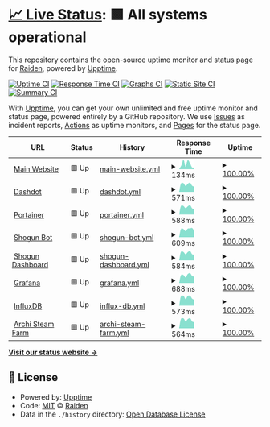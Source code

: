 # [📈 Live Status](https://status.project-mei.xyz): <!--live status--> **🟩 All systems operational**

This repository contains the open-source uptime monitor and status page for [Raiden](project-mei.xyz), powered by [Upptime](https://github.com/upptime/upptime).

[![Uptime CI](https://github.com/raidensakura/shogun-status/workflows/Uptime%20CI/badge.svg)](https://github.com/raidensakura/shogun-status/actions?query=workflow%3A%22Uptime+CI%22)
[![Response Time CI](https://github.com/raidensakura/shogun-status/workflows/Response%20Time%20CI/badge.svg)](https://github.com/raidensakura/shogun-status/actions?query=workflow%3A%22Response+Time+CI%22)
[![Graphs CI](https://github.com/raidensakura/shogun-status/workflows/Graphs%20CI/badge.svg)](https://github.com/raidensakura/shogun-status/actions?query=workflow%3A%22Graphs+CI%22)
[![Static Site CI](https://github.com/raidensakura/shogun-status/workflows/Static%20Site%20CI/badge.svg)](https://github.com/raidensakura/shogun-status/actions?query=workflow%3A%22Static+Site+CI%22)
[![Summary CI](https://github.com/raidensakura/shogun-status/workflows/Summary%20CI/badge.svg)](https://github.com/raidensakura/shogun-status/actions?query=workflow%3A%22Summary+CI%22)

With [Upptime](https://upptime.js.org), you can get your own unlimited and free uptime monitor and status page, powered entirely by a GitHub repository. We use [Issues](https://github.com/raidensakura/shogun-status/issues) as incident reports, [Actions](https://github.com/raidensakura/shogun-status/actions) as uptime monitors, and [Pages](https://status.project-mei.xyz) for the status page.

<!--start: status pages-->
<!-- This summary is generated by Upptime (https://github.com/upptime/upptime) -->
<!-- Do not edit this manually, your changes will be overwritten -->
<!-- prettier-ignore -->
| URL | Status | History | Response Time | Uptime |
| --- | ------ | ------- | ------------- | ------ |
| <img alt="" src="https://project-mei.xyz/images/logo.png" height="13"> [Main Website](https://project-mei.xyz) | 🟩 Up | [main-website.yml](https://github.com/raidensakura/statuspage/commits/HEAD/history/main-website.yml) | <details><summary><img alt="Response time graph" src="./graphs/main-website/response-time-week.png" height="20"> 134ms</summary><br><a href="https://status.project-mei.xyz/history/main-website"><img alt="Response time 313" src="https://img.shields.io/endpoint?url=https%3A%2F%2Fraw.githubusercontent.com%2Fraidensakura%2Fstatuspage%2FHEAD%2Fapi%2Fmain-website%2Fresponse-time.json"></a><br><a href="https://status.project-mei.xyz/history/main-website"><img alt="24-hour response time 214" src="https://img.shields.io/endpoint?url=https%3A%2F%2Fraw.githubusercontent.com%2Fraidensakura%2Fstatuspage%2FHEAD%2Fapi%2Fmain-website%2Fresponse-time-day.json"></a><br><a href="https://status.project-mei.xyz/history/main-website"><img alt="7-day response time 134" src="https://img.shields.io/endpoint?url=https%3A%2F%2Fraw.githubusercontent.com%2Fraidensakura%2Fstatuspage%2FHEAD%2Fapi%2Fmain-website%2Fresponse-time-week.json"></a><br><a href="https://status.project-mei.xyz/history/main-website"><img alt="30-day response time 140" src="https://img.shields.io/endpoint?url=https%3A%2F%2Fraw.githubusercontent.com%2Fraidensakura%2Fstatuspage%2FHEAD%2Fapi%2Fmain-website%2Fresponse-time-month.json"></a><br><a href="https://status.project-mei.xyz/history/main-website"><img alt="1-year response time 313" src="https://img.shields.io/endpoint?url=https%3A%2F%2Fraw.githubusercontent.com%2Fraidensakura%2Fstatuspage%2FHEAD%2Fapi%2Fmain-website%2Fresponse-time-year.json"></a></details> | <details><summary><a href="https://status.project-mei.xyz/history/main-website">100.00%</a></summary><a href="https://status.project-mei.xyz/history/main-website"><img alt="All-time uptime 99.97%" src="https://img.shields.io/endpoint?url=https%3A%2F%2Fraw.githubusercontent.com%2Fraidensakura%2Fstatuspage%2FHEAD%2Fapi%2Fmain-website%2Fuptime.json"></a><br><a href="https://status.project-mei.xyz/history/main-website"><img alt="24-hour uptime 100.00%" src="https://img.shields.io/endpoint?url=https%3A%2F%2Fraw.githubusercontent.com%2Fraidensakura%2Fstatuspage%2FHEAD%2Fapi%2Fmain-website%2Fuptime-day.json"></a><br><a href="https://status.project-mei.xyz/history/main-website"><img alt="7-day uptime 100.00%" src="https://img.shields.io/endpoint?url=https%3A%2F%2Fraw.githubusercontent.com%2Fraidensakura%2Fstatuspage%2FHEAD%2Fapi%2Fmain-website%2Fuptime-week.json"></a><br><a href="https://status.project-mei.xyz/history/main-website"><img alt="30-day uptime 100.00%" src="https://img.shields.io/endpoint?url=https%3A%2F%2Fraw.githubusercontent.com%2Fraidensakura%2Fstatuspage%2FHEAD%2Fapi%2Fmain-website%2Fuptime-month.json"></a><br><a href="https://status.project-mei.xyz/history/main-website"><img alt="1-year uptime 99.97%" src="https://img.shields.io/endpoint?url=https%3A%2F%2Fraw.githubusercontent.com%2Fraidensakura%2Fstatuspage%2FHEAD%2Fapi%2Fmain-website%2Fuptime-year.json"></a></details>
| <img alt="" src="https://home.project-mei.xyz/assets/favicon.ico" height="13"> [Dashdot](https://home.project-mei.xyz) | 🟩 Up | [dashdot.yml](https://github.com/raidensakura/statuspage/commits/HEAD/history/dashdot.yml) | <details><summary><img alt="Response time graph" src="./graphs/dashdot/response-time-week.png" height="20"> 571ms</summary><br><a href="https://status.project-mei.xyz/history/dashdot"><img alt="Response time 436" src="https://img.shields.io/endpoint?url=https%3A%2F%2Fraw.githubusercontent.com%2Fraidensakura%2Fstatuspage%2FHEAD%2Fapi%2Fdashdot%2Fresponse-time.json"></a><br><a href="https://status.project-mei.xyz/history/dashdot"><img alt="24-hour response time 654" src="https://img.shields.io/endpoint?url=https%3A%2F%2Fraw.githubusercontent.com%2Fraidensakura%2Fstatuspage%2FHEAD%2Fapi%2Fdashdot%2Fresponse-time-day.json"></a><br><a href="https://status.project-mei.xyz/history/dashdot"><img alt="7-day response time 571" src="https://img.shields.io/endpoint?url=https%3A%2F%2Fraw.githubusercontent.com%2Fraidensakura%2Fstatuspage%2FHEAD%2Fapi%2Fdashdot%2Fresponse-time-week.json"></a><br><a href="https://status.project-mei.xyz/history/dashdot"><img alt="30-day response time 571" src="https://img.shields.io/endpoint?url=https%3A%2F%2Fraw.githubusercontent.com%2Fraidensakura%2Fstatuspage%2FHEAD%2Fapi%2Fdashdot%2Fresponse-time-month.json"></a><br><a href="https://status.project-mei.xyz/history/dashdot"><img alt="1-year response time 436" src="https://img.shields.io/endpoint?url=https%3A%2F%2Fraw.githubusercontent.com%2Fraidensakura%2Fstatuspage%2FHEAD%2Fapi%2Fdashdot%2Fresponse-time-year.json"></a></details> | <details><summary><a href="https://status.project-mei.xyz/history/dashdot">100.00%</a></summary><a href="https://status.project-mei.xyz/history/dashdot"><img alt="All-time uptime 99.81%" src="https://img.shields.io/endpoint?url=https%3A%2F%2Fraw.githubusercontent.com%2Fraidensakura%2Fstatuspage%2FHEAD%2Fapi%2Fdashdot%2Fuptime.json"></a><br><a href="https://status.project-mei.xyz/history/dashdot"><img alt="24-hour uptime 100.00%" src="https://img.shields.io/endpoint?url=https%3A%2F%2Fraw.githubusercontent.com%2Fraidensakura%2Fstatuspage%2FHEAD%2Fapi%2Fdashdot%2Fuptime-day.json"></a><br><a href="https://status.project-mei.xyz/history/dashdot"><img alt="7-day uptime 100.00%" src="https://img.shields.io/endpoint?url=https%3A%2F%2Fraw.githubusercontent.com%2Fraidensakura%2Fstatuspage%2FHEAD%2Fapi%2Fdashdot%2Fuptime-week.json"></a><br><a href="https://status.project-mei.xyz/history/dashdot"><img alt="30-day uptime 100.00%" src="https://img.shields.io/endpoint?url=https%3A%2F%2Fraw.githubusercontent.com%2Fraidensakura%2Fstatuspage%2FHEAD%2Fapi%2Fdashdot%2Fuptime-month.json"></a><br><a href="https://status.project-mei.xyz/history/dashdot"><img alt="1-year uptime 99.81%" src="https://img.shields.io/endpoint?url=https%3A%2F%2Fraw.githubusercontent.com%2Fraidensakura%2Fstatuspage%2FHEAD%2Fapi%2Fdashdot%2Fuptime-year.json"></a></details>
| <img alt="" src="https://portainer.project-mei.xyz/2dcfc527d067d4ae3424.png" height="13"> [Portainer](https://portainer.project-mei.xyz/) | 🟩 Up | [portainer.yml](https://github.com/raidensakura/statuspage/commits/HEAD/history/portainer.yml) | <details><summary><img alt="Response time graph" src="./graphs/portainer/response-time-week.png" height="20"> 588ms</summary><br><a href="https://status.project-mei.xyz/history/portainer"><img alt="Response time 478" src="https://img.shields.io/endpoint?url=https%3A%2F%2Fraw.githubusercontent.com%2Fraidensakura%2Fstatuspage%2FHEAD%2Fapi%2Fportainer%2Fresponse-time.json"></a><br><a href="https://status.project-mei.xyz/history/portainer"><img alt="24-hour response time 700" src="https://img.shields.io/endpoint?url=https%3A%2F%2Fraw.githubusercontent.com%2Fraidensakura%2Fstatuspage%2FHEAD%2Fapi%2Fportainer%2Fresponse-time-day.json"></a><br><a href="https://status.project-mei.xyz/history/portainer"><img alt="7-day response time 588" src="https://img.shields.io/endpoint?url=https%3A%2F%2Fraw.githubusercontent.com%2Fraidensakura%2Fstatuspage%2FHEAD%2Fapi%2Fportainer%2Fresponse-time-week.json"></a><br><a href="https://status.project-mei.xyz/history/portainer"><img alt="30-day response time 571" src="https://img.shields.io/endpoint?url=https%3A%2F%2Fraw.githubusercontent.com%2Fraidensakura%2Fstatuspage%2FHEAD%2Fapi%2Fportainer%2Fresponse-time-month.json"></a><br><a href="https://status.project-mei.xyz/history/portainer"><img alt="1-year response time 478" src="https://img.shields.io/endpoint?url=https%3A%2F%2Fraw.githubusercontent.com%2Fraidensakura%2Fstatuspage%2FHEAD%2Fapi%2Fportainer%2Fresponse-time-year.json"></a></details> | <details><summary><a href="https://status.project-mei.xyz/history/portainer">100.00%</a></summary><a href="https://status.project-mei.xyz/history/portainer"><img alt="All-time uptime 99.59%" src="https://img.shields.io/endpoint?url=https%3A%2F%2Fraw.githubusercontent.com%2Fraidensakura%2Fstatuspage%2FHEAD%2Fapi%2Fportainer%2Fuptime.json"></a><br><a href="https://status.project-mei.xyz/history/portainer"><img alt="24-hour uptime 100.00%" src="https://img.shields.io/endpoint?url=https%3A%2F%2Fraw.githubusercontent.com%2Fraidensakura%2Fstatuspage%2FHEAD%2Fapi%2Fportainer%2Fuptime-day.json"></a><br><a href="https://status.project-mei.xyz/history/portainer"><img alt="7-day uptime 100.00%" src="https://img.shields.io/endpoint?url=https%3A%2F%2Fraw.githubusercontent.com%2Fraidensakura%2Fstatuspage%2FHEAD%2Fapi%2Fportainer%2Fuptime-week.json"></a><br><a href="https://status.project-mei.xyz/history/portainer"><img alt="30-day uptime 100.00%" src="https://img.shields.io/endpoint?url=https%3A%2F%2Fraw.githubusercontent.com%2Fraidensakura%2Fstatuspage%2FHEAD%2Fapi%2Fportainer%2Fuptime-month.json"></a><br><a href="https://status.project-mei.xyz/history/portainer"><img alt="1-year uptime 99.59%" src="https://img.shields.io/endpoint?url=https%3A%2F%2Fraw.githubusercontent.com%2Fraidensakura%2Fstatuspage%2FHEAD%2Fapi%2Fportainer%2Fuptime-year.json"></a></details>
| <img alt="" src="https://project-mei.xyz/images/shogun-logo.png" height="13"> [Shogun Bot](https://shogun.project-mei.xyz) | 🟩 Up | [shogun-bot.yml](https://github.com/raidensakura/statuspage/commits/HEAD/history/shogun-bot.yml) | <details><summary><img alt="Response time graph" src="./graphs/shogun-bot/response-time-week.png" height="20"> 609ms</summary><br><a href="https://status.project-mei.xyz/history/shogun-bot"><img alt="Response time 500" src="https://img.shields.io/endpoint?url=https%3A%2F%2Fraw.githubusercontent.com%2Fraidensakura%2Fstatuspage%2FHEAD%2Fapi%2Fshogun-bot%2Fresponse-time.json"></a><br><a href="https://status.project-mei.xyz/history/shogun-bot"><img alt="24-hour response time 672" src="https://img.shields.io/endpoint?url=https%3A%2F%2Fraw.githubusercontent.com%2Fraidensakura%2Fstatuspage%2FHEAD%2Fapi%2Fshogun-bot%2Fresponse-time-day.json"></a><br><a href="https://status.project-mei.xyz/history/shogun-bot"><img alt="7-day response time 609" src="https://img.shields.io/endpoint?url=https%3A%2F%2Fraw.githubusercontent.com%2Fraidensakura%2Fstatuspage%2FHEAD%2Fapi%2Fshogun-bot%2Fresponse-time-week.json"></a><br><a href="https://status.project-mei.xyz/history/shogun-bot"><img alt="30-day response time 570" src="https://img.shields.io/endpoint?url=https%3A%2F%2Fraw.githubusercontent.com%2Fraidensakura%2Fstatuspage%2FHEAD%2Fapi%2Fshogun-bot%2Fresponse-time-month.json"></a><br><a href="https://status.project-mei.xyz/history/shogun-bot"><img alt="1-year response time 500" src="https://img.shields.io/endpoint?url=https%3A%2F%2Fraw.githubusercontent.com%2Fraidensakura%2Fstatuspage%2FHEAD%2Fapi%2Fshogun-bot%2Fresponse-time-year.json"></a></details> | <details><summary><a href="https://status.project-mei.xyz/history/shogun-bot">100.00%</a></summary><a href="https://status.project-mei.xyz/history/shogun-bot"><img alt="All-time uptime 99.68%" src="https://img.shields.io/endpoint?url=https%3A%2F%2Fraw.githubusercontent.com%2Fraidensakura%2Fstatuspage%2FHEAD%2Fapi%2Fshogun-bot%2Fuptime.json"></a><br><a href="https://status.project-mei.xyz/history/shogun-bot"><img alt="24-hour uptime 100.00%" src="https://img.shields.io/endpoint?url=https%3A%2F%2Fraw.githubusercontent.com%2Fraidensakura%2Fstatuspage%2FHEAD%2Fapi%2Fshogun-bot%2Fuptime-day.json"></a><br><a href="https://status.project-mei.xyz/history/shogun-bot"><img alt="7-day uptime 100.00%" src="https://img.shields.io/endpoint?url=https%3A%2F%2Fraw.githubusercontent.com%2Fraidensakura%2Fstatuspage%2FHEAD%2Fapi%2Fshogun-bot%2Fuptime-week.json"></a><br><a href="https://status.project-mei.xyz/history/shogun-bot"><img alt="30-day uptime 100.00%" src="https://img.shields.io/endpoint?url=https%3A%2F%2Fraw.githubusercontent.com%2Fraidensakura%2Fstatuspage%2FHEAD%2Fapi%2Fshogun-bot%2Fuptime-month.json"></a><br><a href="https://status.project-mei.xyz/history/shogun-bot"><img alt="1-year uptime 99.68%" src="https://img.shields.io/endpoint?url=https%3A%2F%2Fraw.githubusercontent.com%2Fraidensakura%2Fstatuspage%2FHEAD%2Fapi%2Fshogun-bot%2Fuptime-year.json"></a></details>
| <img alt="" src="https://project-mei.xyz/images/shogun-logo.png" height="13"> [Shogun Dashboard](https://dash.project-mei.xyz) | 🟩 Up | [shogun-dashboard.yml](https://github.com/raidensakura/statuspage/commits/HEAD/history/shogun-dashboard.yml) | <details><summary><img alt="Response time graph" src="./graphs/shogun-dashboard/response-time-week.png" height="20"> 584ms</summary><br><a href="https://status.project-mei.xyz/history/shogun-dashboard"><img alt="Response time 528" src="https://img.shields.io/endpoint?url=https%3A%2F%2Fraw.githubusercontent.com%2Fraidensakura%2Fstatuspage%2FHEAD%2Fapi%2Fshogun-dashboard%2Fresponse-time.json"></a><br><a href="https://status.project-mei.xyz/history/shogun-dashboard"><img alt="24-hour response time 688" src="https://img.shields.io/endpoint?url=https%3A%2F%2Fraw.githubusercontent.com%2Fraidensakura%2Fstatuspage%2FHEAD%2Fapi%2Fshogun-dashboard%2Fresponse-time-day.json"></a><br><a href="https://status.project-mei.xyz/history/shogun-dashboard"><img alt="7-day response time 584" src="https://img.shields.io/endpoint?url=https%3A%2F%2Fraw.githubusercontent.com%2Fraidensakura%2Fstatuspage%2FHEAD%2Fapi%2Fshogun-dashboard%2Fresponse-time-week.json"></a><br><a href="https://status.project-mei.xyz/history/shogun-dashboard"><img alt="30-day response time 566" src="https://img.shields.io/endpoint?url=https%3A%2F%2Fraw.githubusercontent.com%2Fraidensakura%2Fstatuspage%2FHEAD%2Fapi%2Fshogun-dashboard%2Fresponse-time-month.json"></a><br><a href="https://status.project-mei.xyz/history/shogun-dashboard"><img alt="1-year response time 528" src="https://img.shields.io/endpoint?url=https%3A%2F%2Fraw.githubusercontent.com%2Fraidensakura%2Fstatuspage%2FHEAD%2Fapi%2Fshogun-dashboard%2Fresponse-time-year.json"></a></details> | <details><summary><a href="https://status.project-mei.xyz/history/shogun-dashboard">100.00%</a></summary><a href="https://status.project-mei.xyz/history/shogun-dashboard"><img alt="All-time uptime 99.75%" src="https://img.shields.io/endpoint?url=https%3A%2F%2Fraw.githubusercontent.com%2Fraidensakura%2Fstatuspage%2FHEAD%2Fapi%2Fshogun-dashboard%2Fuptime.json"></a><br><a href="https://status.project-mei.xyz/history/shogun-dashboard"><img alt="24-hour uptime 100.00%" src="https://img.shields.io/endpoint?url=https%3A%2F%2Fraw.githubusercontent.com%2Fraidensakura%2Fstatuspage%2FHEAD%2Fapi%2Fshogun-dashboard%2Fuptime-day.json"></a><br><a href="https://status.project-mei.xyz/history/shogun-dashboard"><img alt="7-day uptime 100.00%" src="https://img.shields.io/endpoint?url=https%3A%2F%2Fraw.githubusercontent.com%2Fraidensakura%2Fstatuspage%2FHEAD%2Fapi%2Fshogun-dashboard%2Fuptime-week.json"></a><br><a href="https://status.project-mei.xyz/history/shogun-dashboard"><img alt="30-day uptime 100.00%" src="https://img.shields.io/endpoint?url=https%3A%2F%2Fraw.githubusercontent.com%2Fraidensakura%2Fstatuspage%2FHEAD%2Fapi%2Fshogun-dashboard%2Fuptime-month.json"></a><br><a href="https://status.project-mei.xyz/history/shogun-dashboard"><img alt="1-year uptime 99.75%" src="https://img.shields.io/endpoint?url=https%3A%2F%2Fraw.githubusercontent.com%2Fraidensakura%2Fstatuspage%2FHEAD%2Fapi%2Fshogun-dashboard%2Fuptime-year.json"></a></details>
| <img alt="" src="https://graph.project-mei.xyz/public/img/grafana_icon.svg" height="13"> [Grafana](https://graph.project-mei.xyz) | 🟩 Up | [grafana.yml](https://github.com/raidensakura/statuspage/commits/HEAD/history/grafana.yml) | <details><summary><img alt="Response time graph" src="./graphs/grafana/response-time-week.png" height="20"> 688ms</summary><br><a href="https://status.project-mei.xyz/history/grafana"><img alt="Response time 529" src="https://img.shields.io/endpoint?url=https%3A%2F%2Fraw.githubusercontent.com%2Fraidensakura%2Fstatuspage%2FHEAD%2Fapi%2Fgrafana%2Fresponse-time.json"></a><br><a href="https://status.project-mei.xyz/history/grafana"><img alt="24-hour response time 790" src="https://img.shields.io/endpoint?url=https%3A%2F%2Fraw.githubusercontent.com%2Fraidensakura%2Fstatuspage%2FHEAD%2Fapi%2Fgrafana%2Fresponse-time-day.json"></a><br><a href="https://status.project-mei.xyz/history/grafana"><img alt="7-day response time 688" src="https://img.shields.io/endpoint?url=https%3A%2F%2Fraw.githubusercontent.com%2Fraidensakura%2Fstatuspage%2FHEAD%2Fapi%2Fgrafana%2Fresponse-time-week.json"></a><br><a href="https://status.project-mei.xyz/history/grafana"><img alt="30-day response time 608" src="https://img.shields.io/endpoint?url=https%3A%2F%2Fraw.githubusercontent.com%2Fraidensakura%2Fstatuspage%2FHEAD%2Fapi%2Fgrafana%2Fresponse-time-month.json"></a><br><a href="https://status.project-mei.xyz/history/grafana"><img alt="1-year response time 529" src="https://img.shields.io/endpoint?url=https%3A%2F%2Fraw.githubusercontent.com%2Fraidensakura%2Fstatuspage%2FHEAD%2Fapi%2Fgrafana%2Fresponse-time-year.json"></a></details> | <details><summary><a href="https://status.project-mei.xyz/history/grafana">100.00%</a></summary><a href="https://status.project-mei.xyz/history/grafana"><img alt="All-time uptime 99.78%" src="https://img.shields.io/endpoint?url=https%3A%2F%2Fraw.githubusercontent.com%2Fraidensakura%2Fstatuspage%2FHEAD%2Fapi%2Fgrafana%2Fuptime.json"></a><br><a href="https://status.project-mei.xyz/history/grafana"><img alt="24-hour uptime 100.00%" src="https://img.shields.io/endpoint?url=https%3A%2F%2Fraw.githubusercontent.com%2Fraidensakura%2Fstatuspage%2FHEAD%2Fapi%2Fgrafana%2Fuptime-day.json"></a><br><a href="https://status.project-mei.xyz/history/grafana"><img alt="7-day uptime 100.00%" src="https://img.shields.io/endpoint?url=https%3A%2F%2Fraw.githubusercontent.com%2Fraidensakura%2Fstatuspage%2FHEAD%2Fapi%2Fgrafana%2Fuptime-week.json"></a><br><a href="https://status.project-mei.xyz/history/grafana"><img alt="30-day uptime 100.00%" src="https://img.shields.io/endpoint?url=https%3A%2F%2Fraw.githubusercontent.com%2Fraidensakura%2Fstatuspage%2FHEAD%2Fapi%2Fgrafana%2Fuptime-month.json"></a><br><a href="https://status.project-mei.xyz/history/grafana"><img alt="1-year uptime 99.78%" src="https://img.shields.io/endpoint?url=https%3A%2F%2Fraw.githubusercontent.com%2Fraidensakura%2Fstatuspage%2FHEAD%2Fapi%2Fgrafana%2Fuptime-year.json"></a></details>
| <img alt="" src="https://influxdb.project-mei.xyz/756cfeadfd.svg" height="13"> [InfluxDB](https://influxdb.project-mei.xyz) | 🟩 Up | [influx-db.yml](https://github.com/raidensakura/statuspage/commits/HEAD/history/influx-db.yml) | <details><summary><img alt="Response time graph" src="./graphs/influx-db/response-time-week.png" height="20"> 573ms</summary><br><a href="https://status.project-mei.xyz/history/influx-db"><img alt="Response time 516" src="https://img.shields.io/endpoint?url=https%3A%2F%2Fraw.githubusercontent.com%2Fraidensakura%2Fstatuspage%2FHEAD%2Fapi%2Finflux-db%2Fresponse-time.json"></a><br><a href="https://status.project-mei.xyz/history/influx-db"><img alt="24-hour response time 671" src="https://img.shields.io/endpoint?url=https%3A%2F%2Fraw.githubusercontent.com%2Fraidensakura%2Fstatuspage%2FHEAD%2Fapi%2Finflux-db%2Fresponse-time-day.json"></a><br><a href="https://status.project-mei.xyz/history/influx-db"><img alt="7-day response time 573" src="https://img.shields.io/endpoint?url=https%3A%2F%2Fraw.githubusercontent.com%2Fraidensakura%2Fstatuspage%2FHEAD%2Fapi%2Finflux-db%2Fresponse-time-week.json"></a><br><a href="https://status.project-mei.xyz/history/influx-db"><img alt="30-day response time 592" src="https://img.shields.io/endpoint?url=https%3A%2F%2Fraw.githubusercontent.com%2Fraidensakura%2Fstatuspage%2FHEAD%2Fapi%2Finflux-db%2Fresponse-time-month.json"></a><br><a href="https://status.project-mei.xyz/history/influx-db"><img alt="1-year response time 516" src="https://img.shields.io/endpoint?url=https%3A%2F%2Fraw.githubusercontent.com%2Fraidensakura%2Fstatuspage%2FHEAD%2Fapi%2Finflux-db%2Fresponse-time-year.json"></a></details> | <details><summary><a href="https://status.project-mei.xyz/history/influx-db">100.00%</a></summary><a href="https://status.project-mei.xyz/history/influx-db"><img alt="All-time uptime 99.67%" src="https://img.shields.io/endpoint?url=https%3A%2F%2Fraw.githubusercontent.com%2Fraidensakura%2Fstatuspage%2FHEAD%2Fapi%2Finflux-db%2Fuptime.json"></a><br><a href="https://status.project-mei.xyz/history/influx-db"><img alt="24-hour uptime 100.00%" src="https://img.shields.io/endpoint?url=https%3A%2F%2Fraw.githubusercontent.com%2Fraidensakura%2Fstatuspage%2FHEAD%2Fapi%2Finflux-db%2Fuptime-day.json"></a><br><a href="https://status.project-mei.xyz/history/influx-db"><img alt="7-day uptime 100.00%" src="https://img.shields.io/endpoint?url=https%3A%2F%2Fraw.githubusercontent.com%2Fraidensakura%2Fstatuspage%2FHEAD%2Fapi%2Finflux-db%2Fuptime-week.json"></a><br><a href="https://status.project-mei.xyz/history/influx-db"><img alt="30-day uptime 100.00%" src="https://img.shields.io/endpoint?url=https%3A%2F%2Fraw.githubusercontent.com%2Fraidensakura%2Fstatuspage%2FHEAD%2Fapi%2Finflux-db%2Fuptime-month.json"></a><br><a href="https://status.project-mei.xyz/history/influx-db"><img alt="1-year uptime 99.67%" src="https://img.shields.io/endpoint?url=https%3A%2F%2Fraw.githubusercontent.com%2Fraidensakura%2Fstatuspage%2FHEAD%2Fapi%2Finflux-db%2Fuptime-year.json"></a></details>
| <img alt="" src="https://asf.project-mei.xyz/images/logo.png" height="13"> [Archi Steam Farm](https://asf.project-mei.xyz) | 🟩 Up | [archi-steam-farm.yml](https://github.com/raidensakura/statuspage/commits/HEAD/history/archi-steam-farm.yml) | <details><summary><img alt="Response time graph" src="./graphs/archi-steam-farm/response-time-week.png" height="20"> 564ms</summary><br><a href="https://status.project-mei.xyz/history/archi-steam-farm"><img alt="Response time 487" src="https://img.shields.io/endpoint?url=https%3A%2F%2Fraw.githubusercontent.com%2Fraidensakura%2Fstatuspage%2FHEAD%2Fapi%2Farchi-steam-farm%2Fresponse-time.json"></a><br><a href="https://status.project-mei.xyz/history/archi-steam-farm"><img alt="24-hour response time 598" src="https://img.shields.io/endpoint?url=https%3A%2F%2Fraw.githubusercontent.com%2Fraidensakura%2Fstatuspage%2FHEAD%2Fapi%2Farchi-steam-farm%2Fresponse-time-day.json"></a><br><a href="https://status.project-mei.xyz/history/archi-steam-farm"><img alt="7-day response time 564" src="https://img.shields.io/endpoint?url=https%3A%2F%2Fraw.githubusercontent.com%2Fraidensakura%2Fstatuspage%2FHEAD%2Fapi%2Farchi-steam-farm%2Fresponse-time-week.json"></a><br><a href="https://status.project-mei.xyz/history/archi-steam-farm"><img alt="30-day response time 545" src="https://img.shields.io/endpoint?url=https%3A%2F%2Fraw.githubusercontent.com%2Fraidensakura%2Fstatuspage%2FHEAD%2Fapi%2Farchi-steam-farm%2Fresponse-time-month.json"></a><br><a href="https://status.project-mei.xyz/history/archi-steam-farm"><img alt="1-year response time 487" src="https://img.shields.io/endpoint?url=https%3A%2F%2Fraw.githubusercontent.com%2Fraidensakura%2Fstatuspage%2FHEAD%2Fapi%2Farchi-steam-farm%2Fresponse-time-year.json"></a></details> | <details><summary><a href="https://status.project-mei.xyz/history/archi-steam-farm">100.00%</a></summary><a href="https://status.project-mei.xyz/history/archi-steam-farm"><img alt="All-time uptime 99.52%" src="https://img.shields.io/endpoint?url=https%3A%2F%2Fraw.githubusercontent.com%2Fraidensakura%2Fstatuspage%2FHEAD%2Fapi%2Farchi-steam-farm%2Fuptime.json"></a><br><a href="https://status.project-mei.xyz/history/archi-steam-farm"><img alt="24-hour uptime 100.00%" src="https://img.shields.io/endpoint?url=https%3A%2F%2Fraw.githubusercontent.com%2Fraidensakura%2Fstatuspage%2FHEAD%2Fapi%2Farchi-steam-farm%2Fuptime-day.json"></a><br><a href="https://status.project-mei.xyz/history/archi-steam-farm"><img alt="7-day uptime 100.00%" src="https://img.shields.io/endpoint?url=https%3A%2F%2Fraw.githubusercontent.com%2Fraidensakura%2Fstatuspage%2FHEAD%2Fapi%2Farchi-steam-farm%2Fuptime-week.json"></a><br><a href="https://status.project-mei.xyz/history/archi-steam-farm"><img alt="30-day uptime 100.00%" src="https://img.shields.io/endpoint?url=https%3A%2F%2Fraw.githubusercontent.com%2Fraidensakura%2Fstatuspage%2FHEAD%2Fapi%2Farchi-steam-farm%2Fuptime-month.json"></a><br><a href="https://status.project-mei.xyz/history/archi-steam-farm"><img alt="1-year uptime 99.52%" src="https://img.shields.io/endpoint?url=https%3A%2F%2Fraw.githubusercontent.com%2Fraidensakura%2Fstatuspage%2FHEAD%2Fapi%2Farchi-steam-farm%2Fuptime-year.json"></a></details>

<!--end: status pages-->

[**Visit our status website →**](https://status.project-mei.xyz)

## 📄 License

- Powered by: [Upptime](https://github.com/upptime/upptime)
- Code: [MIT](./LICENSE) © [Raiden](project-mei.xyz)
- Data in the `./history` directory: [Open Database License](https://opendatacommons.org/licenses/odbl/1-0/)

